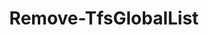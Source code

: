 ﻿---
title: Remove-TfsGlobalList
breadcrumbs: [ "GlobalList" ]
parent: "GlobalList"
description: "Deletes one or more Global Lists. "
remarks: 
parameterSets: 
  "_All_": [ Collection, GlobalList ] 
  "__AllParameterSets":  
    GlobalList: 
      type: "string"  
      position: "0"  
    Collection: 
      type: "object" 
parameters: 
  - name: "GlobalList" 
    description: "Specifies the name of global list to be deleted. Wildcards are supported. " 
    globbing: false 
    pipelineInput: "true (ByPropertyName)" 
    position: 0 
    type: "string" 
    aliases: [ Name ] 
  - name: "Name" 
    description: "Specifies the name of global list to be deleted. Wildcards are supported. This is an alias of the GlobalList parameter." 
    globbing: false 
    pipelineInput: "true (ByPropertyName)" 
    position: 0 
    type: "string" 
    aliases: [ Name ] 
  - name: "Collection" 
    description: "Specifies the URL to the Team Project Collection or Azure DevOps Organization to connect to, a TfsTeamProjectCollection object (Windows PowerShell only), or a VssConnection object. You can also connect to an Azure DevOps Services organizations by simply providing its name instead of the full URL. For more details, see the Get-TfsTeamProjectCollection cmdlet. When omitted, it defaults to the connection set by Connect-TfsTeamProjectCollection (if any). " 
    globbing: false 
    type: "object"
inputs: 
  - type: "System.String" 
    description: "Specifies the name of global list to be deleted. Wildcards are supported. "
outputs: 
notes: 
relatedLinks: 
  - text: "Online Version:" 
    uri: "https://tfscmdlets.dev/docs/cmdlets/GlobalList/Remove-TfsGlobalList"
aliases: 
examples: 
---

